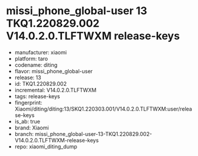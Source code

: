 # missi_phone_global-user 13 TKQ1.220829.002 V14.0.2.0.TLFTWXM release-keys
- manufacturer: xiaomi
- platform: taro
- codename: diting
- flavor: missi_phone_global-user
- release: 13
- id: TKQ1.220829.002
- incremental: V14.0.2.0.TLFTWXM
- tags: release-keys
- fingerprint: Xiaomi/diting/diting:13/SKQ1.220303.001/V14.0.2.0.TLFTWXM:user/release-keys
- is_ab: true
- brand: Xiaomi
- branch: missi_phone_global-user-13-TKQ1.220829.002-V14.0.2.0.TLFTWXM-release-keys
- repo: xiaomi_diting_dump
